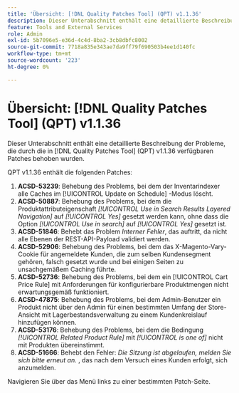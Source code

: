 ```yaml
---
title: 'Übersicht: [!DNL Quality Patches Tool] (QPT) v1.1.36'
description: Dieser Unterabschnitt enthält eine detaillierte Beschreibung der Probleme, die durch die in [!DNL Quality Patches Tool]  (QPT) v1.1.36 verfügbaren Patches behoben wurden.
feature: Tools and External Services
role: Admin
exl-id: 5b7096e5-e36d-4c4d-8ba2-3cb8dbfc8002
source-git-commit: 7718a835e343ae7da9ff79f690503b4ee1d140fc
workflow-type: tm+mt
source-wordcount: '223'
ht-degree: 0%

---
```


# Übersicht: [!DNL Quality Patches Tool] (QPT) v1.1.36

Dieser Unterabschnitt enthält eine detaillierte Beschreibung der Probleme, die durch die in [!DNL Quality Patches Tool] (QPT) v1.1.36 verfügbaren Patches behoben wurden.

QPT v1.1.36 enthält die folgenden Patches:

1. **ACSD-53239**: Behebung des Problems, bei dem der Inventarindexer alle Caches im [!UICONTROL Update on Schedule] -Modus löscht.
1. **ACSD-50887**: Behebung des Problems, bei dem die Produktattributeigenschaft *[!UICONTROL Use in Search Results Layered Navigation]* auf *[!UICONTROL Yes]* gesetzt werden kann, ohne dass die Option *[!UICONTROL Use in search]* auf *[!UICONTROL Yes]* gesetzt ist.
1. **ACSD-51846**: Behebt das Problem *Interner Fehler*, das auftritt, da nicht alle Ebenen der REST-API-Payload validiert werden.
1. **ACSD-52906**: Behebung des Problems, bei dem das X-Magento-Vary-Cookie für angemeldete Kunden, die zum selben Kundensegment gehören, falsch gesetzt wurde und bei einigen Seiten zu unsachgemäßem Caching führte.
1. **ACSD-52736**: Behebung des Problems, bei dem ein [!UICONTROL Cart Price Rule] mit Anforderungen für konfigurierbare Produktmengen nicht erwartungsgemäß funktioniert.
1. **ACSD-47875**: Behebung des Problems, bei dem Admin-Benutzer ein Produkt nicht über den Admin für einen bestimmten Umfang der Store-Ansicht mit Lagerbestandsverwaltung zu einem Kundenkreislauf hinzufügen können.
1. **ACSD-53176**: Behebung des Problems, bei dem die Bedingung *[!UICONTROL Related Product Rule]* mit *[!UICONTROL is one of]* nicht mit Produkten übereinstimmt.
1. **ACSD-51666**: Behebt den Fehler: *Die Sitzung ist abgelaufen, melden Sie sich bitte erneut an.* , das nach dem Versuch eines Kunden erfolgt, sich anzumelden.

Navigieren Sie über das Menü links zu einer bestimmten Patch-Seite.
